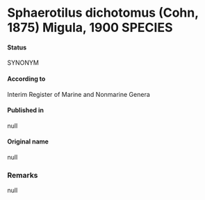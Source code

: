 Sphaerotilus dichotomus (Cohn, 1875) Migula, 1900 SPECIES
=======

#### Status
SYNONYM

#### According to
Interim Register of Marine and Nonmarine Genera

#### Published in
null

#### Original name
null

### Remarks
null